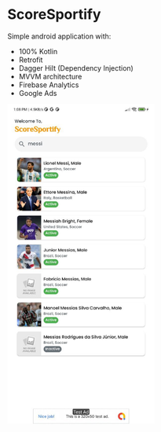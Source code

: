 # ScoreSportify
Simple android application with:
* 100% Kotlin
* Retrofit
* Dagger Hilt (Dependency Injection)
* MVVM architecture
* Firebase Analytics
* Google Ads

<img src="https://github.com/saileshlimbu/ScoreSportify/blob/master/photo_2023-08-29_13-08-14.jpg?raw=true" width="300px"/>
